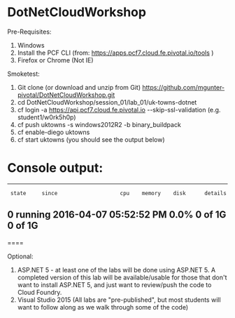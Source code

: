 # DotNetCloudWorkshop

Pre-Requisites:

1. Windows
2. Install the PCF CLI (from: https://apps.pcf7.cloud.fe.pivotal.io/tools )
4. Firefox or Chrome (Not IE)

Smoketest:

1. Git clone (or download and unzip from Git) https://github.com/mgunter-pivotal/DotNetCloudWorkshop.git 
2. cd DotNetCloudWorkshop/session_01/lab_01/uk-towns-dotnet
3. cf login -a https://api.pcf7.cloud.fe.pivotal.io --skip-ssl-validation (e.g. student1/w0rk5h0p)
4. cf push uktowns -s windows2012R2 -b binary_buildpack 
5. cf enable-diego uktowns
6. cf start uktowns (you should see the output below)

Console output:
====
----
     state     since                    cpu    memory    disk      details
0   running   2016-04-07 05:52:52 PM   0.0%   0 of 1G   0 of 1G
----
====

Optional:

 1.  ASP.NET 5 - at least one of the labs will be done using ASP.NET 5.  A completed version of this lab will be available/usable for those that don't want to install ASP.NET 5, and just want to review/push the code to Cloud Foundry.
 2.  Visual Studio 2015 (All labs are "pre-published", but most students will want to follow along as we walk through some of the code)
